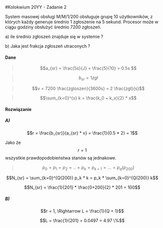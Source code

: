 #Kolokwium 20YY - Zadanie 2

System masowej obsługi M/M/1/200 obsługuje grupę 10 użytkowników, z których każdy generuje średnio 1 zgłoszenie na 5 sekund.
Procesor może w ciągu godziny obsłużyć średnio 7200 zgłoszeń.

a) ile średnio zgłoszeń znajduje się w systemie ?

b) Jaka jest frakcja zgłoszeń utraconych ?
 
#### Dane
> $$a_{sr} = \frac{5s}{J} = \frac{5}{10} = 0.5s $$ 

> $$b_{sr} = 1 {zgl}$$ 

> $$v = 7200 \frac{zgloszen}{3600s} = 2 \frac{zgl}{s}$$

> $$\sum_{k=0}^{x} k = \frac{k_0 + k_x}{2} * x$$ 
 
#### Rozwiązanie 

##### A)

$$r = \frac{b_{sr}}{a_{sr} * v} = \frac{1}{0.5 * 2} = 1$$

Jako że $$r = 1$$ wszystkie prawdopodobieństwa stanów są jednakowe. 

> $$p_0 = p_1 = p_2 = .. = p_k = p_{k+1} = ... = p_q (p_{200})$$
 
$$N_{sr} = \sum_{k=0}^{Q(200)} p_k * k = p_k * \sum_{k=0}^{Q(200)} k$$

$$N_{sr} = \frac{1}{201} * \frac{0+200}{2} * 201 = 100$$

##### B)

$$r = 1, \Rightarrow L = \frac{1}{Q + 1}$$

$$L = \frac{1}{201} = 0.0497 = 4.97 \%$$
